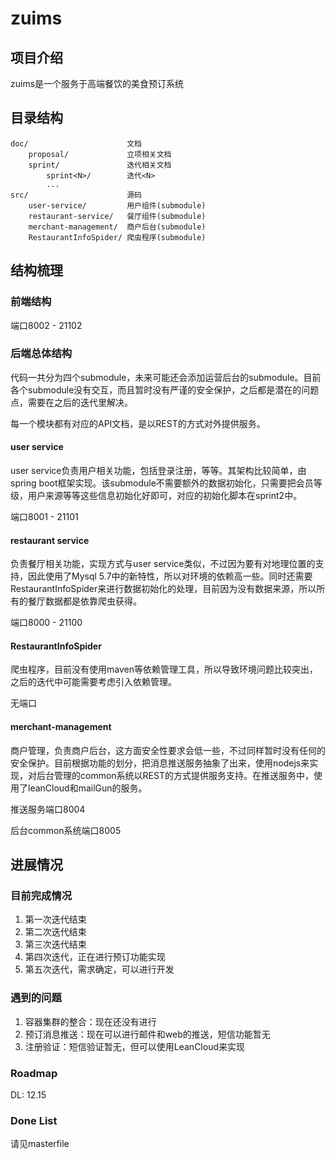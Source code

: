 # zuims

## 项目介绍

zuims是一个服务于高端餐饮的美食预订系统

## 目录结构

```
doc/                      文档
    proposal/             立项相关文档
    sprint/               迭代相关文档
        sprint<N>/        迭代<N>
        ... 
src/                      源码
    user-service/         用户组件(submodule)
    restaurant-service/   餐厅组件(submodule)
    merchant-management/  商户后台(submodule)
    RestaurantInfoSpider/ 爬虫程序(submodule)
```

## 结构梳理

### 前端结构

端口8002 - 21102

### 后端总体结构

代码一共分为四个submodule，未来可能还会添加运营后台的submodule。目前各个submodule没有交互，而且暂时没有严谨的安全保护，之后都是潜在的问题点，需要在之后的迭代里解决。

每一个模块都有对应的API文档，是以REST的方式对外提供服务。

#### user service

user service负责用户相关功能，包括登录注册，等等。其架构比较简单，由spring boot框架实现。该submodule不需要额外的数据初始化，只需要把会员等级，用户来源等等这些信息初始化好即可，对应的初始化脚本在sprint2中。

端口8001 - 21101

#### restaurant service

负责餐厅相关功能，实现方式与user service类似，不过因为要有对地理位置的支持，因此使用了Mysql 5.7中的新特性，所以对环境的依赖高一些。同时还需要RestaurantInfoSpider来进行数据初始化的处理，目前因为没有数据来源，所以所有的餐厅数据都是依靠爬虫获得。

端口8000 - 21100

#### RestaurantInfoSpider

爬虫程序，目前没有使用maven等依赖管理工具，所以导致环境问题比较突出，之后的迭代中可能需要考虑引入依赖管理。

无端口

#### merchant-management

商户管理，负责商户后台，这方面安全性要求会低一些，不过同样暂时没有任何的安全保护。目前根据功能的划分，把消息推送服务抽象了出来，使用nodejs来实现，对后台管理的common系统以REST的方式提供服务支持。在推送服务中，使用了leanCloud和mailGun的服务。

推送服务端口8004

后台common系统端口8005

## 进展情况

### 目前完成情况

1. 第一次迭代结束
2. 第二次迭代结束
3. 第三次迭代结束
4. 第四次迭代，正在进行预订功能实现
5. 第五次迭代，需求确定，可以进行开发

### 遇到的问题

1. 容器集群的整合：现在还没有进行
2. 预订消息推送：现在可以进行邮件和web的推送，短信功能暂无
3. 注册验证：短信验证暂无，但可以使用LeanCloud来实现

### Roadmap

DL: 12.15

### Done List

请见masterfile

